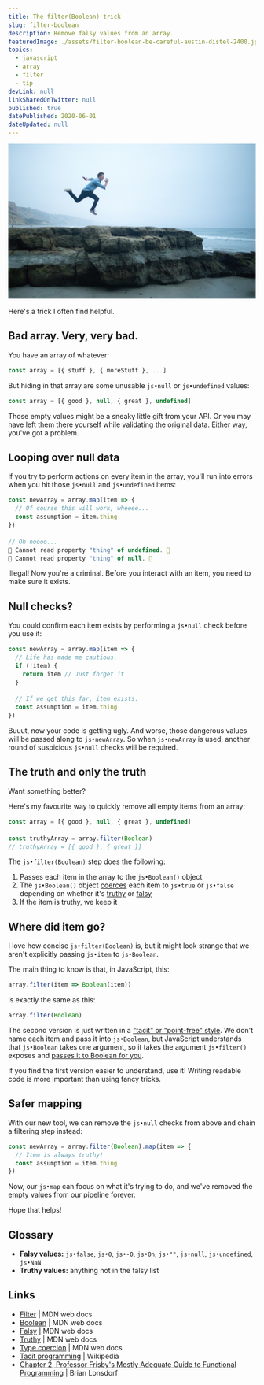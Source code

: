 ```yaml
---
title: The filter(Boolean) trick
slug: filter-boolean
description: Remove falsy values from an array.
featuredImage: ./assets/filter-boolean-be-careful-austin-distel-2400.jpg
topics:
  - javascript
  - array
  - filter
  - tip
devLink: null
linkSharedOnTwitter: null
published: true
datePublished: 2020-06-01
dateUpdated: null
---
```


![A sign in the woods reading "Be Careful".](./assets/filter-boolean-be-careful-austin-distel-2400.jpg 'Photo by Austin Distel')

Here's a trick I often find helpful.

## Bad array. Very, very bad.

You have an array of whatever:

```js
const array = [{ stuff }, { moreStuff }, ...]
```

But hiding in that array are some unusable `js•null` or `js•undefined` values:

```js
const array = [{ good }, null, { great }, undefined]
```

Those empty values might be a sneaky little gift from your API. Or you may have left them there yourself while validating the original data. Either way, you've got a problem.

## Looping over null data

If you try to perform actions on every item in the array, you'll run into errors when you hit those `js•null` and `js•undefined` items:

```js
const newArray = array.map(item => {
  // Of course this will work, wheeee...
  const assumption = item.thing
})

// Oh noooo...
🚨 Cannot read property "thing" of undefined. 🚨
🚨 Cannot read property "thing" of null. 🚨
```

Illegal! Now you're a criminal. Before you interact with an item, you need to make sure it exists.

## Null checks?

You could confirm each item exists by performing a `js•null` check before you use it:

```js
const newArray = array.map(item => {
  // Life has made me cautious.
  if (!item) {
    return item // Just forget it
  }

  // If we get this far, item exists.
  const assumption = item.thing
})
```

Buuut, now your code is getting ugly. And worse, those dangerous values will be passed along to `js•newArray`. So when `js•newArray` is used, another round of suspicious `js•null` checks will be required.

## The truth and only the truth

Want something better?

Here's my favourite way to quickly remove all empty items from an array:

```js
const array = [{ good }, null, { great }, undefined]

const truthyArray = array.filter(Boolean)
// truthyArray = [{ good }, { great }]
```

The `js•filter(Boolean)` step does the following:

1. Passes each item in the array to the `js•Boolean()` object
2. The `js•Boolean()` object [coerces](https://developer.mozilla.org/en-US/docs/Glossary/Type_coercion) each item to `js•true` or `js•false` depending on whether it's [truthy](https://developer.mozilla.org/en-US/docs/Glossary/Truthy) or [falsy](https://developer.mozilla.org/en-US/docs/Glossary/Falsy)
3. If the item is truthy, we keep it

## Where did item go?

I love how concise `js•filter(Boolean)` is, but it might look strange that we aren't explicitly passing `js•item` to `js•Boolean`.

The main thing to know is that, in JavaScript, this:

```js
array.filter(item => Boolean(item))
```

is exactly the same as this:

```js
array.filter(Boolean)
```

The second version is just written in a ["tacit" or "point-free" style](https://en.wikipedia.org/wiki/Tacit_programming). We don't name each item and pass it into `js•Boolean`, but JavaScript understands that `js•Boolean` takes one argument, so it takes the argument `js•filter()` exposes and [passes it to Boolean for you](https://mostly-adequate.gitbooks.io/mostly-adequate-guide/ch02.html).

If you find the first version easier to understand, use it! Writing readable code is more important than using fancy tricks.

## Safer mapping

With our new tool, we can remove the `js•null` checks from above and chain a filtering step instead:

```js
const newArray = array.filter(Boolean).map(item => {
  // Item is always truthy!
  const assumption = item.thing
})
```

Now, our `js•map` can focus on what it's trying to do, and we've removed the empty values from our pipeline forever.

Hope that helps!

## Glossary

- **Falsy values:** `js•false`, `js•0`, `js•-0`, `js•0n`, `js•""`, `js•null`, `js•undefined`, `js•NaN`
- **Truthy values:** anything not in the falsy list

## Links

- [Filter](https://developer.mozilla.org/en-US/docs/Web/JavaScript/Reference/Global_Objects/Array/filter) | MDN web docs
- [Boolean](https://developer.mozilla.org/en-US/docs/Web/JavaScript/Reference/Global_Objects/Boolean) | MDN web docs
- [Falsy](https://developer.mozilla.org/en-US/docs/Glossary/Falsy) | MDN web docs
- [Truthy](https://developer.mozilla.org/en-US/docs/Glossary/Truthy) | MDN web docs
- [Type coercion](https://developer.mozilla.org/en-US/docs/Glossary/Type_coercion) | MDN web docs
- [Tacit programming](https://en.wikipedia.org/wiki/Tacit_programming) | Wikipedia
- [Chapter 2, Professor Frisby's Mostly Adequate Guide to Functional Programming](https://mostly-adequate.gitbooks.io/mostly-adequate-guide/ch02.html) | Brian Lonsdorf

